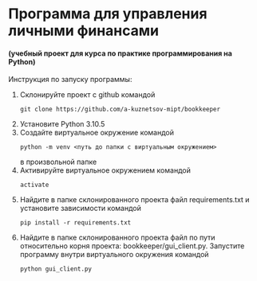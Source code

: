 # Программа для управления личными финансами
#### (учебный проект для курса по практике программирования на Python)

Инструкция по запуску программы:

1. Склонируйте проект с github командой
    ```commandline
    git clone https://github.com/a-kuznetsov-mipt/bookkeeper
    ```
2. Установитe Python 3.10.5
3. Создайте виртуальное окружение командой
    ```commandline
    python -m venv <путь до папки с виртуальным окружением>
    ```
    в произвольной папке
4. Активируйте виртуальное окружением командой
    ```commandline
    activate
    ```
5. Найдите в папке склонированного проекта файл requirements.txt и установите зависимости командой
    ```commandline
    pip install -r requirements.txt
    ```
6. Найдите в папке склонированного проекта файл по пути относительно корня проекта:
bookkeeper/gui_client.py.
Запустите программу внутри виртуального окружения командой
    ```commandline
    python gui_client.py
    ```